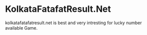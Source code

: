 # KolkataFatafatResult.Net
kolkatafatafatresult.net is best and very intresting for lucky number available Game. 
